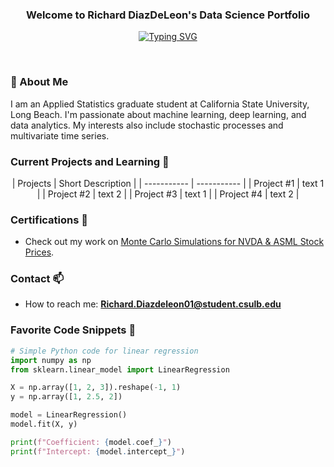 <h3 align="center">Welcome to Richard DiazDeLeon's Data Science Portfolio</h3>

<!-- Typing SVG -->
<div align="center">
  <a href="https://git.io/typing-svg">
    <img src="https://readme-typing-svg.herokuapp.com?font=Fira+Code&pause=1000&random=false&width=435&lines=I+am+an+Applied+Statistician." alt="Typing SVG" />
  </a>
</div>

<div align="center">
  <!-- Add your badges here with a consistent style -->
</div> 

&nbsp;


### 🚀 About Me
I am an Applied Statistics graduate student at California State University, Long Beach. I'm passionate about machine learning, deep learning, and data analytics. My interests also include stochastic processes and multivariate time series.

### Current Projects and Learning 🌱
<div align="center">
| Projects | Short Description |
| ----------- | ----------- |
| Project #1  | text 1 |
| Project #2 | text 2 |
| Project #3  | text 1 |
| Project #4 | text 2 |
</div>

### Certifications 👯

- Check out my work on [Monte Carlo Simulations for NVDA & ASML Stock Prices](https://github.com/dsrichard97/project2_montecarlosim).

### Contact 📫

- How to reach me: **Richard.Diazdeleon01@student.csulb.edu**


<!-- Additional sections can go here -->

### Favorite Code Snippets 📝
```python
# Simple Python code for linear regression
import numpy as np
from sklearn.linear_model import LinearRegression

X = np.array([1, 2, 3]).reshape(-1, 1)
y = np.array([1, 2.5, 2])

model = LinearRegression()
model.fit(X, y)

print(f"Coefficient: {model.coef_}")
print(f"Intercept: {model.intercept_}")

